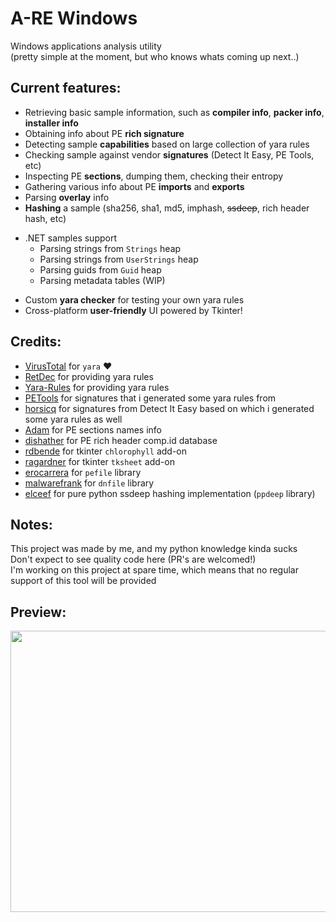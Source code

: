 # A-RE Windows
Windows applications analysis utility <br> (pretty simple at the moment, but who knows whats coming up next..) <br>

## Current features:
- Retrieving basic sample information, such as **compiler info**, **packer info**, **installer info**
- Obtaining info about PE **rich signature**
- Detecting sample **capabilities** based on large collection of yara rules
- Checking sample against vendor **signatures** (Detect It Easy, PE Tools, etc)
- Inspecting PE **sections**, dumping them, checking their entropy
- Gathering various info about PE **imports** and **exports**
- Parsing **overlay** info
- **Hashing** a sample (sha256, sha1, md5, imphash, ~~ssdeep~~, rich header hash, etc)
* .NET samples support
  - Parsing strings from `Strings` heap
  - Parsing strings from `UserStrings` heap
  - Parsing guids from `Guid` heap
  - Parsing metadata tables (WIP)
- Custom **yara checker** for testing your own yara rules
- Cross-platform **user-friendly** UI powered by Tkinter!

## Credits:
- [VirusTotal](https://github.com/VirusTotal/yara-python) for `yara` ❤️
- [RetDec](https://github.com/avast/retdec) for providing yara rules
- [Yara-Rules](https://github.com/Yara-Rules/rules) for providing yara rules
- [PETools](https://github.com/petoolse/petools) for signatures that i generated some yara rules from
- [horsicq](https://github.com/horsicq/Detect-It-Easy) for signatures from Detect It Easy based on which i generated some yara rules as well
- [Adam](https://www.hexacorn.com/blog/2016/12/15/pe-section-names-re-visited/) for PE sections names info
- [dishather](https://github.com/dishather/richprint/) for PE rich header comp.id database
- [rdbende](https://gitlab.com/rdbende/chlorophyll) for tkinter `chlorophyll` add-on
- [ragardner](https://github.com/ragardner/tksheet) for tkinter `tksheet` add-on
- [erocarrera](https://github.com/erocarrera/pefile) for `pefile` library
- [malwarefrank](https://github.com/malwarefrank/dnfile) for `dnfile` library
- [elceef](https://github.com/elceef/ppdeep/blob/master/ppdeep.py) for pure python ssdeep hashing implementation (`ppdeep` library)

## Notes:
This project was made by me, and my python knowledge kinda sucks <br>
Don't expect to see quality code here (PR's are welcomed!) <br>
I'm working on this project at spare time, which means that no regular support of this tool will be provided

## Preview:
<img src="https://user-images.githubusercontent.com/37783231/212688002-e08daa32-b362-4e9b-9207-6ca571c9cf83.gif" width="700" height="450">
